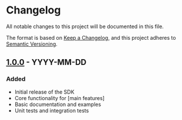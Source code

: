 # Changelog
All notable changes to this project will be documented in this file.

The format is based on [Keep a Changelog](https://keepachangelog.com/en/1.0.0/),
and this project adheres to [Semantic Versioning](https://semver.org/spec/v2.0.0.html).

## [1.0.0] - YYYY-MM-DD

### Added
- Initial release of the SDK
- Core functionality for [main features]
- Basic documentation and examples
- Unit tests and integration tests

[1.0.0]: https://github.com/username/repository/releases/tag/v1.0.0
